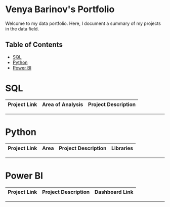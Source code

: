 # Venya Barinov's Portfolio

Welcome to my data portfolio. Here, I document a summary of my projects in the data field.

## Table of Contents
- [SQL](#sql)
- [Python](#python)
- [Power BI](#powerbi)

# SQL
| Project Link | Area of Analysis | Project Description |
|---|---|---|

***

# Python

| Project Link | Area | Project Description | Libraries |
|---|---|---|---|

***

# Power BI

| Project Link | Project Description | Dashboard Link |
|---|---|---|

***
